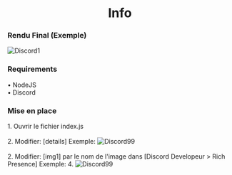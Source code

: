 <h1 align="center">Info</h1>

<h3 align="left">Rendu Final (Exemple)</h3>
<img src="https://dl.imtony.fr/downloads/AUTRES/1.png" alt="Discord1" />
<br/>
<h3 align="left">Requirements</h3>
• NodeJS
<br/>
• Discord
<br/>
<h3 align="left">Mise en place</h3>
1. Ouvrir le fichier index.js
<br/>
<br/>
2. Modifier: [details] 
Exemple:
<img src="https://dl.imtony.fr/downloads/AUTRES/99.png" alt="Discord99" />
<br/>
<br/> 
2. Modifier: [img1] par le nom de l'image dans [Discord Developeur > Rich Presence]
Exemple:
4. <img src="https://dl.imtony.fr/downloads/AUTRES/25.png" alt="Discord99" />
<br/>
<br/> 
